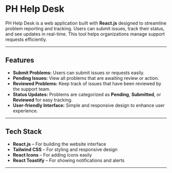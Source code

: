 # PH Help Desk

PH Help Desk is a web application built with **React.js** designed to streamline problem reporting and tracking. Users can submit issues, track their status, and see updates in real-time. This tool helps organizations manage support requests efficiently.

---

## Features

- **Submit Problems:** Users can submit issues or requests easily.  
- **Pending Issues:** View all problems that are awaiting review or action.  
- **Reviewed Problems:** Keep track of issues that have been reviewed by the support team.  
- **Status Updates:** Problems are categorized as **Pending**, **Submitted**, or **Reviewed** for easy tracking.  
- **User-friendly Interface:** Simple and responsive design to enhance user experience.  

---

## Tech Stack

- **React.js** – For building the website interface  
- **Tailwind CSS** – For styling and responsive design  
- **React Icons** – For adding icons easily  
- **React Toastify** – For showing notifications and alerts  


---



